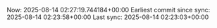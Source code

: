 Now: 2025-08-14 02:27:19.744184+00:00 Earliest commit since sync: 2025-08-14 02:23:58+00:00 Last sync: 2025-08-14 02:23:03+00:00
